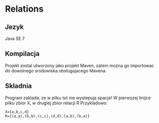 # Relations

## Jezyk
Java SE 7

## Kompilacja
Projekt zostal utworzony jako projekt Maven, zatem mozna go importowac do dowolnego srodowiska obslugujacego Mavena.

## Skladnia
Program zaklada, ze w pliku txt nie wystepuja spacje!
W pierwszej linijce pliku zbior X, w drugiej zbior relacji R
Przykladowo:
```
X={a,b,c,d}
R={(a,a),(b,b),(c,c),(d,d),(a,b),(b,a)}
```
